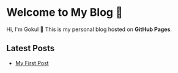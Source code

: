# Welcome to My Blog 🎉

Hi, I'm Gokul 👋 This is my personal blog hosted on **GitHub Pages**.

## Latest Posts
- [My First Post](2025-09-17-my-first-post.md)
